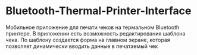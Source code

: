 # Bluetooth-Thermal-Printer-Interface

Мобильное приложение для печати чеков на термальном Bluetooth принтере.
В приложении есть возможность редактирования шаблона чека. По шаблону создается форма на главном экране, которая позволяет динамически вводить данные в печатаемый чек

